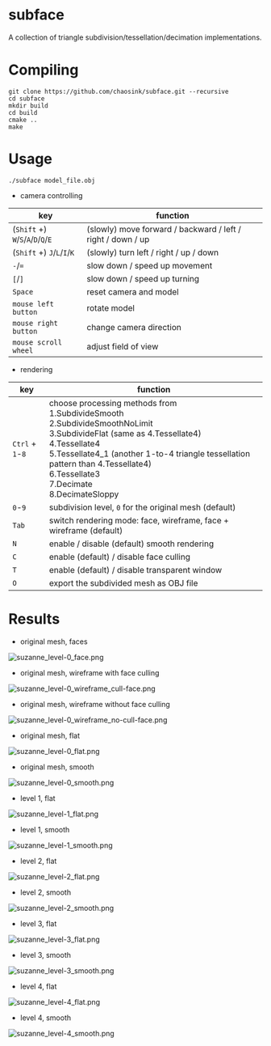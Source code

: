 # subface

A collection of triangle subdivision/tessellation/decimation implementations.

# Compiling

```
git clone https://github.com/chaosink/subface.git --recursive
cd subface
mkdir build
cd build
cmake ..
make
```

# Usage

```
./subface model_file.obj
```

* camera controlling

key | function
-|-
(`Shift` +) `W`/`S`/`A`/`D`/`Q`/`E` | (slowly) move forward / backward / left / right / down / up
(`Shift` +) `J`/`L`/`I`/`K` | (slowly) turn left / right / up / down
`-`/`=` | slow down / speed up movement
`[`/`]` | slow down / speed up turning
`Space` | reset camera and model
`mouse left button` | rotate model
`mouse right button` | change camera direction
`mouse scroll wheel` | adjust field of view

* rendering

key | function
-|-
`Ctrl` + `1`-`8` | choose processing methods from<br/>1.SubdivideSmooth<br/>2.SubdivideSmoothNoLimit<br/>3.SubdivideFlat (same as 4.Tessellate4)<br/>4.Tessellate4<br/>5.Tessellate4_1 (another 1-to-4 triangle tessellation pattern than 4.Tessellate4)<br/>6.Tessellate3<br/>7.Decimate<br/>8.DecimateSloppy 
`0`-`9` | subdivision level, `0` for the original mesh (default)
`Tab` | switch rendering mode: face, wireframe, face + wireframe (default)
`N` | enable / disable (default) smooth rendering
`C` | enable (default) / disable face culling
`T` | enable (default) / disable transparent window
`O` | export the subdivided mesh as OBJ file

# Results

* original mesh, faces

![suzanne_level-0_face.png](./result/suzanne_level-0_face.png)

* original mesh, wireframe with face culling

![suzanne_level-0_wireframe_cull-face.png](./result/suzanne_level-0_wireframe_cull-face.png)

* original mesh, wireframe without face culling

![suzanne_level-0_wireframe_no-cull-face.png](./result/suzanne_level-0_wireframe_no-cull-face.png)

* original mesh, flat

![suzanne_level-0_flat.png](./result/suzanne_level-0_flat.png)

* original mesh, smooth

![suzanne_level-0_smooth.png](./result/suzanne_level-0_smooth.png)

* level 1, flat

![suzanne_level-1_flat.png](./result/suzanne_level-1_flat.png)

* level 1, smooth

![suzanne_level-1_smooth.png](./result/suzanne_level-1_smooth.png)

* level 2, flat

![suzanne_level-2_flat.png](./result/suzanne_level-2_flat.png)

* level 2, smooth

![suzanne_level-2_smooth.png](./result/suzanne_level-2_smooth.png)

* level 3, flat

![suzanne_level-3_flat.png](./result/suzanne_level-3_flat.png)

* level 3, smooth

![suzanne_level-3_smooth.png](./result/suzanne_level-3_smooth.png)

* level 4, flat

![suzanne_level-4_flat.png](./result/suzanne_level-4_flat.png)

* level 4, smooth

![suzanne_level-4_smooth.png](./result/suzanne_level-4_smooth.png)
